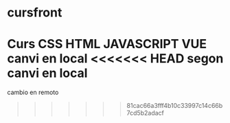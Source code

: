 # cursfront
Curs CSS HTML JAVASCRIPT VUE
canvi en local
<<<<<<< HEAD
segon canvi en local
=======
cambio en remoto
>>>>>>> 81cac66a3fff4b10c33997c14c66b7cd5b2adacf
